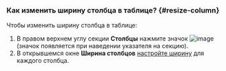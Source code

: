 ### Как изменить ширину столбца в таблице? {#resize-column}

Чтобы изменить ширину столбца в таблице:

1. В правом верхнем углу секции **Столбцы** нажмите значок ![image](../../_assets/console-icons/gear.svg) (значок появляется при наведении указателя на секцию).
1. В открывшемся окне **Ширина столбцов** [настройте ширину](../../datalens/visualization-ref/table-chart.md#set-column-width) для каждого столбца.
